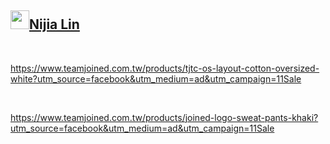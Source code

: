 <h2 id="user-content-nijia-lin"><a class="heading-link" href="#nijia-lin">
<img src="https://camo.githubusercontent.com/8e0f9cf2a951d92a9ffd1ccdc03612d8070be601939e180e09445aef0889e297/68747470733a2f2f7370726f66696c652e6c696e652d7363646e2e6e65742f30684b76546f696a794546466c35466763632d305a714a676c47467a4e615a30314c584852616278684654446c4e493174614269565a61423543536a74484a31594a41434a534e307846486a703142574d5f5a30446f6258346d536d35414946454d584868627551" width="30" height="30" data-canonical-src="https://sprofile.line-scdn.net/0hKvToijyEFFl5Fgcc-0ZqJglGFzNaZ01LXHRabxhFTDlNI1taBiVZaB5CSjtHJ1YJACJSN0xFHjp1BWM_Z0DobX4mSm5AIFEMXHhbuQ" style="max-width: 100%;">Nijia Lin<span aria-hidden="true" class="octicon octicon-link"></span></a></h2><br><p><a href="https://www.teamjoined.com.tw/products/tjtc-os-layout-cotton-oversized-white?utm_source=facebook&amp;utm_medium=ad&amp;utm_campaign=11Sale" rel="nofollow">https://www.teamjoined.com.tw/products/tjtc-os-layout-cotton-oversized-white?utm_source=facebook&amp;utm_medium=ad&amp;utm_campaign=11Sale</a></p>
<br /><p><a href="https://www.teamjoined.com.tw/products/joined-logo-sweat-pants-khaki?utm_source=facebook&amp;utm_medium=ad&amp;utm_campaign=11Sale" rel="nofollow">https://www.teamjoined.com.tw/products/joined-logo-sweat-pants-khaki?utm_source=facebook&amp;utm_medium=ad&amp;utm_campaign=11Sale</a></p>
